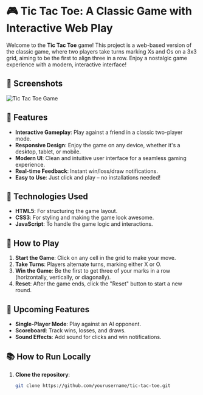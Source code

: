 # 🎮 Tic Tac Toe: A Classic Game with Interactive Web Play

Welcome to the **Tic Tac Toe** game! This project is a web-based version of the classic game, where two players take turns marking Xs and Os on a 3x3 grid, aiming to be the first to align three in a row. Enjoy a nostalgic game experience with a modern, interactive interface!

## 📸 Screenshots
![Tic Tac Toe Game](https://your-image-url-here.com/screenshot.png)

## 🚀 Features

- **Interactive Gameplay**: Play against a friend in a classic two-player mode.
- **Responsive Design**: Enjoy the game on any device, whether it's a desktop, tablet, or mobile.
- **Modern UI**: Clean and intuitive user interface for a seamless gaming experience.
- **Real-time Feedback**: Instant win/loss/draw notifications.
- **Easy to Use**: Just click and play – no installations needed!

## 🔧 Technologies Used

- **HTML5**: For structuring the game layout.
- **CSS3**: For styling and making the game look awesome.
- **JavaScript**: To handle the game logic and interactions.

## 🎯 How to Play

1. **Start the Game**: Click on any cell in the grid to make your move.
2. **Take Turns**: Players alternate turns, marking either X or O.
3. **Win the Game**: Be the first to get three of your marks in a row (horizontally, vertically, or diagonally).
4. **Reset**: After the game ends, click the "Reset" button to start a new round.

## 🚩 Upcoming Features

- **Single-Player Mode**: Play against an AI opponent.
- **Scoreboard**: Track wins, losses, and draws.
- **Sound Effects**: Add sound for clicks and win notifications.

## 📚 How to Run Locally

1. **Clone the repository**:
   ```bash
   git clone https://github.com/yourusername/tic-tac-toe.git
